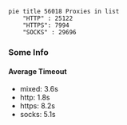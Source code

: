 
```mermaid
pie title 56018 Proxies in list
    "HTTP" : 25122
    "HTTPS": 7994
    "SOCKS" : 29696
```

### Some Info
#### Average Timeout

- mixed: 3.6s
- http: 1.8s
- https: 8.2s
- socks: 5.1s